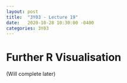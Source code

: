 ```yaml
---
layout: post
title:  "3Y03 - Lecture 19"
date:   2020-10-28 10:30:00 -0400
categories: 3Y03
---
```


Further R Visualisation
===

(Will complete later)
